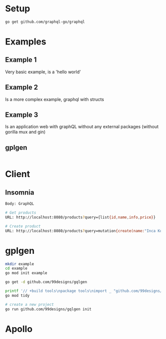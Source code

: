 # Setup

```sh
go get github.com/graphql-go/graphql
```


# Examples

## Example 1
Very basic example, is a 'hello world'

## Example 2
Is a more complex example, graphql with structs

## Example 3
Is an application web with graphQL without any external packages (without gorilla mux and gin)


## gplgen
```sh

```


# Client

## Insomnia

```sh
Body: GraphQL

# Get products
URL: http://localhost:8080/products?query={list{id,name,info,price}} 

# Create product
URL: http://localhost:8080/products?query=mutation{create(name:"Inca Kola",info:"Inca Kola is a soft drink that was created in Peru in 1935 by British immigrant Joseph Robinson Lindley using lemon verbena (wiki)",price:1.99){id,name,info,price}}
```

# gplgen
```sh
mkdir example
cd example
go mod init example

go get -d github.com/99designs/gqlgen

printf '// +build tools\npackage tools\nimport _ "github.com/99designs/gqlgen"' | gofmt > tools.go
go mod tidy

# create a new project
go run github.com/99designs/gqlgen init
```

# Apollo
